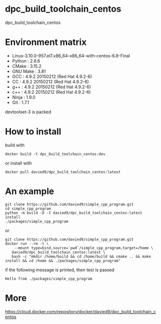 # dpc_build_toolchain_centos
dpc_build_toolchain_centos

# Environment matrix

 * Linux-3.10.0-957.el7.x86_64-x86_64-with-centos-6.8-Final
 * Python    : 2.6.6
 * CMake     : 3.15.2
 * GNU Make  : 3.81
 * GCC       : 4.9.2 20150212 (Red Hat 4.9.2-6)
 * CC        : 4.9.2 20150212 (Red Hat 4.9.2-6)
 * g++       : 4.9.2 20150212 (Red Hat 4.9.2-6)
 * c++       : 4.9.2 20150212 (Red Hat 4.9.2-6)
 * Ninja     : 1.9.0
 * Git       : 1.7.1
 
devtoolset-3 is packed

# How to install

build with 
```
docker build -t dpc_build_toolchain_centos:dev
```
or install with
```
docker pull davied9/dpc_build_toolchain_centos:latest
```

# An example

```
git clone https://github.com/davied9/simple_cpp_program.git
cd simple_cpp_program
python -m build -D -I davied9/dpc_build_toolchain_centos:latest install
./packages/simple_cpp_program
```

or

```
git clone https://github.com/davied9/simple_cpp_program.git
docker run --rm -t \
    --mount type=bind,source=`pwd`/simple_cpp_program,target=/home \
   davied9/dpc_build_toolchain_centos:latest \
   bash -c "mkdir /home/build && cd /home/build && cmake .. && make install && cd /home && ./packages/simple_cpp_program"
```

if the following message is printed, then test is passed

```
Hello from ./packages/simple_cpp_program
```

# More

https://cloud.docker.com/repository/docker/davied9/dpc_build_toolchain_centos
